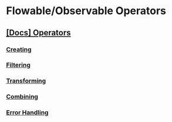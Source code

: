 
# Flowable/Observable Operators

## [[Docs] Operators](https://reactivex.io/documentation/operators.html)

### [Creating](./5_1-operators_creating.md)
### [Filtering](./5_2-operators_filtering.md)
### [Transforming](./5_3-operators_transforming.md)
### [Combining](./5_4-operators_combining.md)
### [Error Handling](./5_5-operators_error_handling.md)
